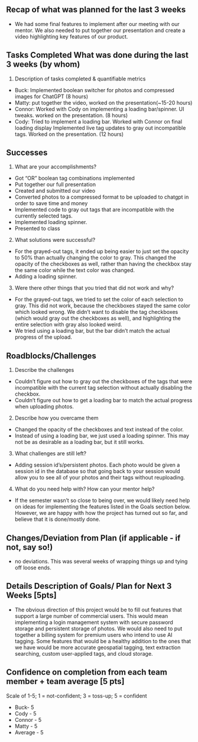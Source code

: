 ## Recap of what was planned for the last 3 weeks 
- We had some final features to implement after our meeting with our mentor. We also needed to put together our presentation and create a video highlighting key features of our product.
## Tasks Completed What was done during the last 3 weeks (by whom) 
1. Description of tasks completed & quantifiable metrics
- Buck: Implemented boolean switcher for photos and compressed images for ChatGPT (8 hours)
- Matty: put together the video, worked on the presentation(~15-20 hours)
- Connor: Worked with Cody on implementing a loading bar/spinner. UI tweaks. worked on the presentation. (8 hours)
- Cody: Tried to implement a loading bar. Worked with Connor on final loading display Implemented live tag updates to gray out incompatible tags. Worked on the presentation. (12 hours)
## Successes
1. What are your accomplishments?
- Got “OR” boolean tag combinations implemented
- Put together our full presentation
- Created and submitted our video
- Converted photos to a compressed format to be uploaded to chatgpt in order to save time and money
- Implemented code to gray out tags that are incompatible with the currently selected tags.
- Implemented loading spinner.
- Presented to class
2. What solutions were successful?
- For the grayed-out tags, it ended up being easier to just set the opacity to 50% than actually changing the color to gray. This changed the opacity of the checkboxes as well, rather than having the checkbox stay the same color while the text color was changed.
- Adding a loading spinner.
3. Were there other things that you tried that did not work and why?
- For the grayed-out tags, we tried to set the color of each selection to gray. This did not work, because the checkboxes stayed the same color which looked wrong. We didn’t want to disable the tag checkboxes (which would gray out the checkboxes as well), and highlighting the entire selection with gray also looked weird.
- We tried using a loading bar, but the bar didn’t match the actual progress of the upload.
## Roadblocks/Challenges
1. Describe the challenges
- Couldn’t figure out how to gray out the checkboxes of the tags that were incompatible with the current tag selection without actually disabling the checkbox.
- Couldn’t figure out how to get a loading bar to match the actual progress when uploading photos.
2. Describe how you overcame them
- Changed the opacity of the checkboxes and text instead of the color.
- Instead of using a loading bar, we just used a loading spinner. This may not be as desirable as a loading bar, but it still works.
3. What challenges are still left?
- Adding session id’s/persistent photos. Each photo would be given a session id in the database so that going back to your session would allow you to see all of your photos and their tags without reuploading.
4. What do you need help with? How can your mentor help?
- If the semester wasn’t so close to being over, we would likely need help on ideas for implementing the features listed in the Goals section below. However, we are happy with how the project has turned out so far, and believe that it is done/mostly done.
## Changes/Deviation from Plan ​(if applicable - if not, say so!)
- no deviations. This was several weeks of wrapping things up and tying off loose ends.
## Details Description of Goals/ Plan for ​Next 3 Weeks [5pts]
- The obvious direction of this project would be to fill out features that support a large number of commercial users. This would mean implementing a login management system with secure password storage and persistent storage of photos. We would also need to put together a billing system for premium users who intend to use AI tagging. Some features that would be a healthy addition to the ones that we have would be more accurate geospatial tagging, text extraction searching, custom user-applied tags, and cloud storage.
## Confidence on completion from each team member + team average [5 pts]
Scale of 1-5; 1 = not-confident; 3 = toss-up; 5 = confident
- Buck- 5
- Cody - 5
- Connor - 5
- Matty - 5
- Average - 5
